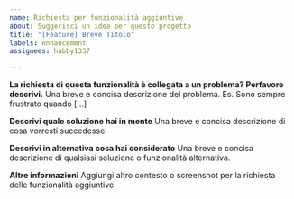 ```yaml
---
name: Richiesta per funzionalità aggiuntive
about: Suggerisci un idea per questo progetto
title: "[Feature] Breve Titolo"
labels: enhancement
assignees: habby1337

---
```


**La richiesta di questa funzionalità è collegata a un problema? Perfavore descrivi.**
Una breve e concisa descrizione del problema. Es. Sono sempre frustrato quando [...]

**Descrivi quale soluzione hai in mente**
Una breve e concisa descrizione di cosa vorresti succedesse.

**Descrivi in alternativa cosa hai considerato**
Una breve e concisa descrizione di qualsiasi soluzione o funzionalità alternativa.

**Altre informazioni**
Aggiungi altro contesto o screenshot per la richiesta delle funzionalità aggiuntive
